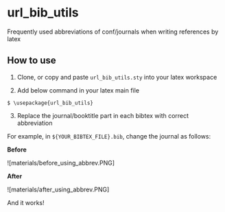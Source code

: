 # url_bib_utils
Frequently used abbreviations of conf/journals when writing references by latex

## How to use

1. Clone, or copy and paste `url_bib_utils.sty` into your latex workspace

2. Add below command in your latex main file

```
$ \usepackage{url_bib_utils}
```

3. Replace the journal/booktitle part in each bibtex with correct abbreviation

For example, in `${YOUR_BIBTEX_FILE}.bib`, change the journal as follows:

**Before**

![materials/before_using_abbrev.PNG]

**After**

![materials/after_using_abbrev.PNG]

And it works! 

